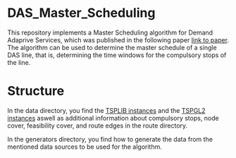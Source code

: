 # DAS_Master_Scheduling
This repository implements a Master Scheduling algorithm for Demand Adaprive Services, which was published in the following paper [link to paper](https://link.springer.com/article/10.1007/s10479-010-0710-5). The algorithm can be used to determine the master schedule of a single DAS line,
that is, determining the time windows for the compulsory stops of the line.

# Structure
In the data directory, you find the [TSPLIB instances](http://comopt.ifi.uni-heidelberg.de/software/TSPLIB95/) and the [TSPGL2 instances](https://w1.cirrelt.ca/~errico/#Instances) aswell as additional information about compulsory stops, node cover, feasibility cover, and route edges in the route directory.

In the generators directory, you find how to generate the data from the mentioned data sources to be used for the algorithm.
